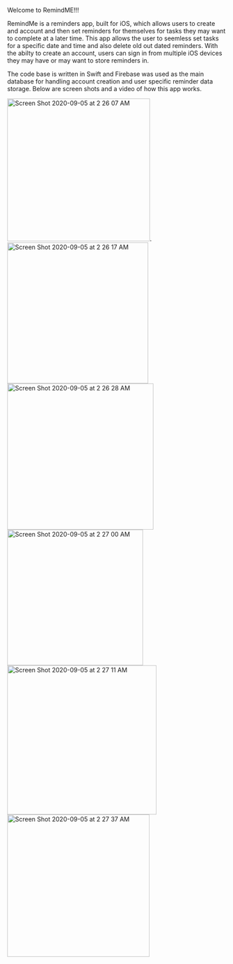 Welcome to RemindME!!!


RemindMe is a reminders app, built for iOS, which allows users to create and account and then set reminders for themselves for tasks they may want to complete at a later time. This app allows the user to seemless set tasks for a specific date and time and also delete old out dated reminders. With the abilty to create an account, users can sign in from multiple iOS devices they may have or may want to store reminders in. 

The code base is written in Swift and Firebase was used as the main database for handling account creation and user specific reminder data storage. Below are screen shots and a video of how this app works. 


<img width="328" alt="Screen Shot 2020-09-05 at 2 26 07 AM" src="https://user-images.githubusercontent.com/17755157/92302419-f369a380-ef20-11ea-8fcd-95e16e245680.png">.  <img width="324" alt="Screen Shot 2020-09-05 at 2 26 17 AM" src="https://user-images.githubusercontent.com/17755157/92302431-0aa89100-ef21-11ea-9b95-9c3710e59e63.png"> <img width="336" alt="Screen Shot 2020-09-05 at 2 26 28 AM" src="https://user-images.githubusercontent.com/17755157/92302458-29a72300-ef21-11ea-9aa6-829801c1ba6a.png"> <img width="312" alt="Screen Shot 2020-09-05 at 2 27 00 AM" src="https://user-images.githubusercontent.com/17755157/92302469-3cb9f300-ef21-11ea-9ce1-b0ed81daf3dc.png"> <img width="343" alt="Screen Shot 2020-09-05 at 2 27 11 AM" src="https://user-images.githubusercontent.com/17755157/92302482-53f8e080-ef21-11ea-8e87-d6bcf3477d1b.png"> <img width="327" alt="Screen Shot 2020-09-05 at 2 27 37 AM" src="https://user-images.githubusercontent.com/17755157/92302494-74c13600-ef21-11ea-8a9b-9b3165a2e0ef.png">







